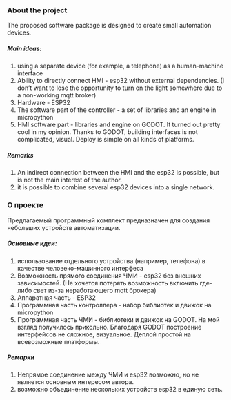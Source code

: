 ### About the project
The proposed software package is designed to create small automation devices.

##### Main ideas:

1. using a separate device (for example, a telephone) as a human-machine interface
2. Ability to directly connect HMI - esp32 without external dependencies. (I don’t want to lose the opportunity to turn on the light somewhere due to a non-working mqtt broker)
3. Hardware - ESP32
4. The software part of the controller - a set of libraries and an engine in micropython
5. HMI software part - libraries and engine on GODOT.
It turned out pretty cool in my opinion. Thanks to GODOT, building interfaces is not complicated, visual. Deploy is simple on all kinds of platforms.


##### Remarks
1. An indirect connection between the HMI and the esp32 is possible, but is not the main interest of the author.
2. it is possible to combine several esp32 devices into a single network.


### О проекте
Предлагаемый программный комплект предназначен для создания небольших устройств автоматизации. 

##### Основные идеи:

1. использование отдельного устройства (например, телефона) в качестве человеко-машинного интерфеса
2. Возможность прямого соединения ЧМИ - esp32 без внешних зависимостей. (Не хочется потерять возможность включить где-либо свет из-за неработающего mqtt брокера)
3. Аппаратная часть -  ESP32
4. Программная часть контроллера - набор библиотек и движок на micropython
5. Программная часть ЧМИ - библиотеки и движок на GODOT.
На мой взгляд получилось прикольно. Благодаря GODOT построение интерфейсов не сложное, визуальное. Деплой простой на всевозможные платформы.


##### Ремарки
1. Непрямое соединение между ЧМИ и esp32 возможно, но не является основным интересом автора.
2. возможно объединение нескольких устройств esp32 в единую сеть.
